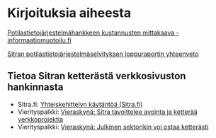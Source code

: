 # Kirjoituksia aiheesta

[Potilastietojärjestelmähankkeen kustannusten mittakaava - informaatiomuotoilu.fi](http://informaatiomuotoilu.fi/2012/09/potilastietojarjestelmahankkeen-kustannusten-mittakaava/)

[Sitran potilastietojärjestelmäselvityksen loppuraportin yhteenveto](http://www.sitra.fi/NR/rdonlyres/EC4CA5AD-634B-4F80-8ACC-6E70FFAEAFFF/0/Sirius_Potilastietoj%C3%A4rjestelm%C3%A4kartoitus_tiivistelm%C3%A4.pdf)

## Tietoa Sitran ketterästä verkkosivuston hankinnasta

* Sitra.fi: [Yhteiskehittelyn käytäntöä (Sitra.fi)](http://www.sitra.fi/artikkelit/2012/yhteiskehittelyn-kaytantoa-sitrafi)
* Vierityspalkki: [Vieraskynä: Sitra tavoittelee avointa ja ketterää verkkoprojektia](http://vierityspalkki.fi/2010/02/26/vieraskyna-sitra-tavoittelee-avointa-ja-ketteraa-verkkoprojektia/)
* Vierityspalkki: [Vieraskynä: Julkinen sektorikin voi ostaa ketterästi](http://vierityspalkki.fi/2010/12/07/julkinen-sektorikin-voi-ostaa-ketterasti/)